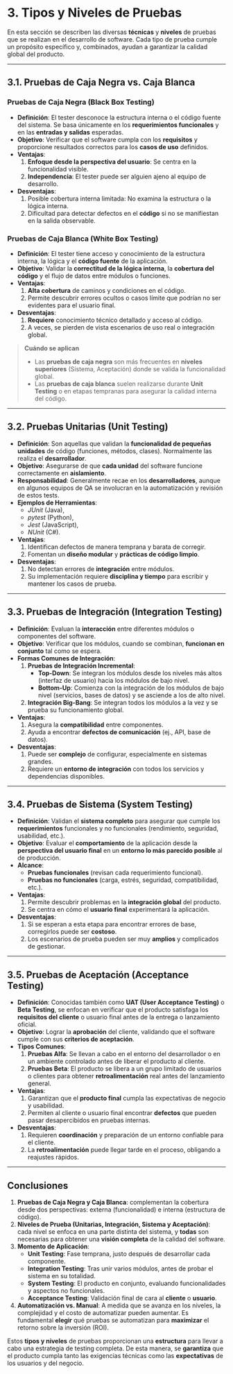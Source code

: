 # 3. Tipos y Niveles de Pruebas

En esta sección se describen las diversas **técnicas** y **niveles** de pruebas que se realizan en el desarrollo de software. Cada tipo de prueba cumple un propósito específico y, combinados, ayudan a garantizar la calidad global del producto.

---

## 3.1. Pruebas de Caja Negra vs. Caja Blanca

### Pruebas de Caja Negra (Black Box Testing)
- **Definición**: El tester desconoce la estructura interna o el código fuente del sistema. Se basa únicamente en los **requerimientos funcionales** y en las **entradas y salidas** esperadas.
- **Objetivo**: Verificar que el software cumpla con los **requisitos** y proporcione resultados correctos para los **casos de uso** definidos.
- **Ventajas**:
  1. **Enfoque desde la perspectiva del usuario**: Se centra en la funcionalidad visible.
  2. **Independencia**: El tester puede ser alguien ajeno al equipo de desarrollo.
- **Desventajas**:
  1. Posible cobertura interna limitada: No examina la estructura o la lógica interna.
  2. Dificultad para detectar defectos en el **código** si no se manifiestan en la salida observable.

### Pruebas de Caja Blanca (White Box Testing)
- **Definición**: El tester tiene acceso y conocimiento de la estructura interna, la lógica y el **código fuente** de la aplicación.
- **Objetivo**: Validar la **correctitud de la lógica interna**, la **cobertura del código** y el flujo de datos entre módulos o funciones.
- **Ventajas**:
  1. **Alta cobertura** de caminos y condiciones en el código.
  2. Permite descubrir errores ocultos o casos límite que podrían no ser evidentes para el usuario final.
- **Desventajas**:
  1. **Requiere** conocimiento técnico detallado y acceso al código.
  2. A veces, se pierden de vista escenarios de uso real o integración global.

> **Cuándo se aplican**  
> - Las **pruebas de caja negra** son más frecuentes en **niveles superiores** (Sistema, Aceptación) donde se valida la funcionalidad global.  
> - Las **pruebas de caja blanca** suelen realizarse durante **Unit Testing** o en etapas tempranas para asegurar la calidad interna del código.

---

## 3.2. Pruebas Unitarias (Unit Testing)

- **Definición**: Son aquellas que validan la **funcionalidad de pequeñas unidades** de código (funciones, métodos, clases). Normalmente las realiza el **desarrollador**.
- **Objetivo**: Asegurarse de que **cada unidad** del software funcione correctamente en **aislamiento**.
- **Responsabilidad**: Generalmente recae en los **desarrolladores**, aunque en algunos equipos de QA se involucran en la automatización y revisión de estos tests.
- **Ejemplos de Herramientas**: 
  - *JUnit* (Java), 
  - *pytest* (Python), 
  - *Jest* (JavaScript), 
  - *NUnit* (C#).
- **Ventajas**:
  1. Identifican defectos de manera temprana y barata de corregir.
  2. Fomentan un **diseño modular** y **prácticas de código limpio**.
- **Desventajas**:
  1. No detectan errores de **integración** entre módulos.
  2. Su implementación requiere **disciplina y tiempo** para escribir y mantener los casos de prueba.

---

## 3.3. Pruebas de Integración (Integration Testing)

- **Definición**: Evaluan la **interacción** entre diferentes módulos o componentes del software.  
- **Objetivo**: Verificar que los módulos, cuando se combinan, **funcionan en conjunto** tal como se espera.
- **Formas Comunes de Integración**:
  1. **Pruebas de Integración Incremental**:
     - **Top-Down**: Se integran los módulos desde los niveles más altos (interfaz de usuario) hacia los módulos de bajo nivel.  
     - **Bottom-Up**: Comienza con la integración de los módulos de bajo nivel (servicios, bases de datos) y se asciende a los de alto nivel.
  2. **Integración Big-Bang**: Se integran todos los módulos a la vez y se prueba su funcionamiento global.  
- **Ventajas**:
  1. Asegura la **compatibilidad** entre componentes.
  2. Ayuda a encontrar **defectos de comunicación** (ej., API, base de datos).
- **Desventajas**:
  1. Puede ser **complejo** de configurar, especialmente en sistemas grandes.
  2. Requiere un **entorno de integración** con todos los servicios y dependencias disponibles.

---

## 3.4. Pruebas de Sistema (System Testing)

- **Definición**: Validan el **sistema completo** para asegurar que cumple los **requerimientos** funcionales y no funcionales (rendimiento, seguridad, usabilidad, etc.).
- **Objetivo**: Evaluar el **comportamiento** de la aplicación desde la **perspectiva del usuario final** en un **entorno lo más parecido posible** al de producción.
- **Alcance**:  
  - **Pruebas funcionales** (revisan cada requerimiento funcional).  
  - **Pruebas no funcionales** (carga, estrés, seguridad, compatibilidad, etc.).  
- **Ventajas**:
  1. Permite descubrir problemas en la **integración global** del producto.
  2. Se centra en cómo el **usuario final** experimentará la aplicación.
- **Desventajas**:
  1. Si se esperan a esta etapa para encontrar errores de base, corregirlos puede ser **costoso**.
  2. Los escenarios de prueba pueden ser muy **amplios** y complicados de gestionar.

---

## 3.5. Pruebas de Aceptación (Acceptance Testing)

- **Definición**: Conocidas también como **UAT (User Acceptance Testing)** o **Beta Testing**, se enfocan en verificar que el producto satisfaga los **requisitos del cliente** o usuario final antes de la entrega o lanzamiento oficial.
- **Objetivo**: Lograr la **aprobación** del cliente, validando que el software cumple con sus **criterios de aceptación**.
- **Tipos Comunes**:
  1. **Pruebas Alfa**: Se llevan a cabo en el entorno del desarrollador o en un ambiente controlado antes de liberar el producto al cliente.
  2. **Pruebas Beta**: El producto se libera a un grupo limitado de usuarios o clientes para obtener **retroalimentación** real antes del lanzamiento general.
- **Ventajas**:
  1. Garantizan que el **producto final** cumpla las expectativas de negocio y usabilidad.
  2. Permiten al cliente o usuario final encontrar **defectos** que pueden pasar desapercibidos en pruebas internas.
- **Desventajas**:
  1. Requieren **coordinación** y preparación de un entorno confiable para el cliente.
  2. La **retroalimentación** puede llegar tarde en el proceso, obligando a reajustes rápidos.

---

## Conclusiones

1. **Pruebas de Caja Negra y Caja Blanca**: complementan la cobertura desde dos perspectivas: externa (funcionalidad) e interna (estructura de código).  
2. **Niveles de Prueba (Unitarias, Integración, Sistema y Aceptación)**: cada nivel se enfoca en una parte distinta del sistema, y **todas** son necesarias para obtener una **visión completa** de la calidad del software.  
3. **Momento de Aplicación**: 
   - **Unit Testing**: Fase temprana, justo después de desarrollar cada componente.  
   - **Integration Testing**: Tras unir varios módulos, antes de probar el sistema en su totalidad.  
   - **System Testing**: El producto en conjunto, evaluando funcionalidades y aspectos no funcionales.  
   - **Acceptance Testing**: Validación final de cara al **cliente** o **usuario**.
4. **Automatización vs. Manual**: A medida que se avanza en los niveles, la complejidad y el costo de automatizar pueden aumentar. Es fundamental **elegir** qué pruebas se automatizan para **maximizar** el retorno sobre la inversión (ROI).

Estos **tipos y niveles** de pruebas proporcionan una **estructura** para llevar a cabo una estrategia de testing completa. De esta manera, se **garantiza** que el producto cumpla tanto las exigencias técnicas como las **expectativas** de los usuarios y del negocio.